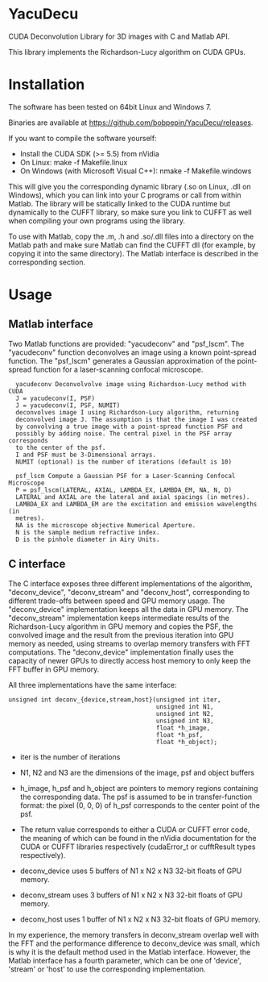 YacuDecu
========

CUDA Deconvolution Library for 3D images with C and Matlab API.

This library implements the Richardson-Lucy algorithm on CUDA GPUs.

Installation
============

The software has been tested on 64bit Linux and Windows 7.

Binaries are available at https://github.com/bobpepin/YacuDecu/releases.

If you want to compile the software yourself:

- Install the CUDA SDK (>= 5.5) from nVidia
- On Linux: make -f Makefile.linux
- On Windows (with Microsoft Visual C++): nmake -f Makefile.windows

This will give you the corresponding dynamic library (.so on Linux, .dll on
Windows), which you can link into your C programs or call from within Matlab.
The library will be statically linked to the CUDA runtime but dynamically to
the CUFFT library, so make sure you link to CUFFT as well when compiling your
own programs using the library.

To use with Matlab, copy the .m, .h and .so/.dll files into a directory on the
Matlab path and make sure Matlab can find the CUFFT dll (for example, by
copying it into the same directory). The Matlab interface is described in the
corresponding section.

Usage
=====

Matlab interface
----------------

Two Matlab functions are provided: "yacudeconv" and "psf_lscm". The
"yacudeconv" function deconvolves an image using a known point-spread function.
The "psf_lscm" generates a Gaussian approximation of the point-spread function
for a laser-scanning confocal microscope.

```
  yacudeconv Deconvolvolve image using Richardson-Lucy method with CUDA
  J = yacudeconv(I, PSF) 
  J = yacudeconv(I, PSF, NUMIT)
  deconvolves image I using Richardson-Lucy algorithm, returning 
  deconvolved image J. The assumption is that the image I was created 
  by convolving a true image with a point-spread function PSF and 
  possibly by adding noise. The central pixel in the PSF array corresponds
  to the center of the psf.
  I and PSF must be 3-Dimensional arrays. 
  NUMIT (optional) is the number of iterations (default is 10)

  psf_lscm Compute a Gaussian PSF for a Laser-Scanning Confocal Microscope
  P = psf_lscm(LATERAL, AXIAL, LAMBDA_EX, LAMBDA_EM, NA, N, D)
  LATERAL and AXIAL are the lateral and axial spacings (in metres).
  LAMBDA_EX and LAMBDA_EM are the excitation and emission wavelengths (in
  metres).
  NA is the microscope objective Numerical Aperture.
  N is the sample medium refractive index.
  D is the pinhole diameter in Airy Units.
```

C interface
-----------

The C interface exposes three different implementations of the algorithm,
"deconv_device", "deconv_stream" and "deconv_host", corresponding to different
trade-offs between speed and GPU memory usage. The "deconv_device"
implementation keeps all the data in GPU memory. The "deconv_stream"
implementation keeps intermediate results of the Richardson-Lucy algorithm in
GPU memory and copies the PSF, the convolved image and the result from the
previous iteration into GPU memory as needed, using streams to overlap memory
transfers with FFT computations. The "deconv_device" implementation finally
uses the capacity of newer GPUs to directly access host memory to only keep the
FFT buffer in GPU memory.

All three implementations have the same interface:

```
unsigned int deconv_{device,stream,host}(unsigned int iter, 
                                         unsigned int N1, 
                                         unsigned int N2, 
                                         unsigned int N3, 
                                         float *h_image, 
                                         float *h_psf, 
                                         float *h_object);
```
 

* iter is the number of iterations
* N1, N2 and N3 are the dimensions of the image, psf and object buffers
* h_image, h_psf and h_object are pointers to memory regions containing the
  corresponding data. The psf is assumed to be in transfer-function format: the
  pixel (0, 0, 0) of h_psf corresponds to the center point of the psf.
* The return value corresponds to either a CUDA or CUFFT error code, the
  meaning of which can be found in the nVidia documentation for the CUDA or
  CUFFT libraries respectively (cudaError_t or cufftResult types respectively).


* deconv_device uses 5 buffers of N1 x N2 x N3 32-bit floats of GPU memory.
* deconv_stream uses 3 buffers of N1 x N2 x N3 32-bit floats of GPU memory.
* deconv_host uses 1 buffer of N1 x N2 x N3 32-bit floats of GPU memory.

In my experience, the memory transfers in deconv_stream overlap well with the
FFT and the performance difference to deconv_device was small, which is why it
is the default method used in the Matlab interface. However, the Matlab
interface has a fourth parameter, which can be one of 'device', 'stream' or
'host' to use the corresponding implementation.
